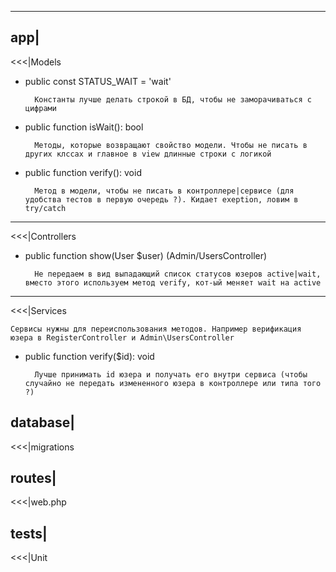 


---
app|
---
<<<|Models
- public const STATUS_WAIT = 'wait'
        
        Константы лучше делать строкой в БД, чтобы не заморачиваться с цифрами
- public function isWait(): bool

        Методы, которые возвращают свойство модели. Чтобы не писать в других клссах и главное в view длинные строки с логикой
- public function verify(): void

        Метод в модели, чтобы не писать в контроллере|сервисе (для удобства тестов в первую очередь ?). Кидает exeption, ловим в try/catch
        
---
<<<|Controllers
- public function show(User $user) (Admin/UsersController)

        Не передаем в вид выпадающий список статусов юзеров active|wait, вместо этого используем метод verify, кот-ый меняет wait на active

---
<<<|Services

    Сервисы нужны для переиспользования методов. Например верификация юзера в RegisterController и Admin\UsersController
- public function verify($id): void

        Лучше принимать id юзера и получать его внутри сервиса (чтобы случайно не передать измененного юзера в контроллере или типа того ?)

database|
---
<<<|migrations

routes|
---
<<<|web.php

tests|
---
<<<|Unit
